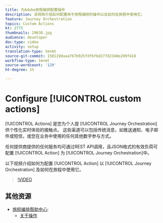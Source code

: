 ```yaml
---
title: 为Adobe旅程编排配置操作
description: 该视频介绍如何配置用于旅程编排的操作以及如何在旅程中使用它。
feature: Journey Orchestration
topics: Custom Actions
kt: 2775
thumbnails: 29638.jpg
audience: developer
doc-type: video
activity: setup
translation-type: tm+mt
source-git-commit: 150119daaa767b925fdfbf6d277d2340e209f418
workflow-type: tm+mt
source-wordcount: '129'
ht-degree: 1%

---
```



# Configure [!UICONTROL custom actions]

[!UICONTROL Actions] 是您为个人提 [!UICONTROL Journey Orchestration] 供个性化实时体验的接触点。 这些渠道可以包括传统消息，如推送通知、电子邮件或短信，或您在业务中使用的任何其他数字参与方式。

任何提供商提供的任何服务均可通过REST API调用，且JSON格式的有效负荷可配置 [!UICONTROL Action] 为 [!UICONTROL Journey Orchestration]中。

以下视频介绍如何为配置 [!UICONTROL Action] 以 [!UICONTROL Journey Orchestration] 及如何在旅程中使用它。

>[!VIDEO](https://video.tv.adobe.com/v/29638?quality=12)

## 其他资源

* [旅程编排帮助中心](https://docs.adobe.com/content/help/en/journeys/using/journey-orchestration-home.html):
   * [关于操作](https://docs.adobe.com/content/help/en/journeys/using/action-journeys/action.html)
